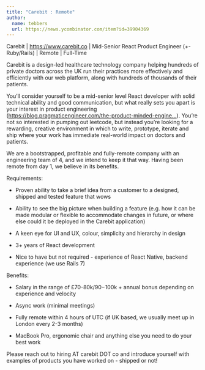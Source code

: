 ```yaml
---
title: "Carebit : Remote"
author:
  name: tebbers
  url: https://news.ycombinator.com/item?id=39904369
---
```

Carebit | <a href="https:&#x2F;&#x2F;www.carebit.co" rel="nofollow">https:&#x2F;&#x2F;www.carebit.co</a> | Mid-Senior React Product Engineer (+- Ruby&#x2F;Rails) | Remote | Full-Time

Carebit is a design-led healthcare technology company helping hundreds of private doctors across the UK run their practices more effectively and efficiently with our web platform, along with hundreds of thousands of their patients.

You’ll consider yourself to be a mid-senior level React developer with solid technical ability and good communication, but what really sets you apart is your interest in product engineering (<a href="https:&#x2F;&#x2F;blog.pragmaticengineer.com&#x2F;the-product-minded-engineer&#x2F;" rel="nofollow">https:&#x2F;&#x2F;blog.pragmaticengineer.com&#x2F;the-product-minded-engine...</a>). You’re not so interested in pumping out leetcode, but instead you’re looking for a rewarding, creative environment in which to write, prototype, iterate and ship where your work has immediate real-world impact on doctors and patients.

We are a bootstrapped, profitable and fully-remote company with an engineering team of 4, and we intend to keep it that way. Having been remote from day 1, we believe in its benefits.

Requirements:

* Proven ability to take a brief idea from a customer to a designed, shipped and tested feature that wows

* Ability to see the big picture when building a feature (e.g. how it can be made modular or flexible to accommodate changes in future, or where else could it be deployed in the Carebit application)

* A keen eye for UI and UX, colour, simplicity and hierarchy in design

* 3+ years of React development

* Nice to have but not required - experience of React Native, backend experience (we use Rails 7)

Benefits:

* Salary in the range of £70-80k&#x2F;$90-$100k + annual bonus depending on experience and velocity

* Async work (minimal meetings)

* Fully remote within 4 hours of UTC (if UK based, we usually meet up in London every 2-3 months)

* MacBook Pro, ergonomic chair and anything else you need to do your best work

Please reach out to hiring AT carebit DOT co and introduce yourself with examples of products you have worked on - shipped or not!
